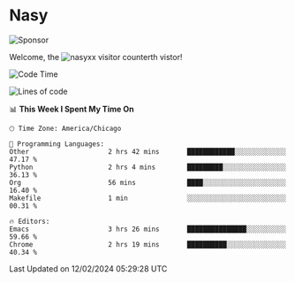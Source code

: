 # Nasy

<!--
<p align="center">
<img height="200" src="https://github-readme-stats.vercel.app/api?username=nasyxx&count_private=true&show_icons=true&theme=dracula&include_all_commits=true"/>
<img height="200" src="https://github-readme-stats.vercel.app/api/top-langs/?username=nasyxx&theme=dracula&hide=html,jupyter+notebook&count_private=true&show_icons=true"/>
</p>

  
----------------
-->

![Sponsor](https://img.shields.io/static/v1.svg?label=Sponsor&message=%E2%9D%A4&logo=GitHub&style=flat&color=pink)
 
Welcome, the ![nasyxx visitor counter](https://count.getloli.com/get/@nasyxx?theme=rule34)th vistor!
 
<!--START_SECTION:waka-->
![Code Time](http://img.shields.io/badge/Code%20Time-4%2C289%20hrs%2031%20mins-blue)

![Lines of code](https://img.shields.io/badge/From%20Hello%20World%20I%27ve%20Written-6.3%20million%20lines%20of%20code-blue)

📊 **This Week I Spent My Time On** 

```text
🕑︎ Time Zone: America/Chicago

💬 Programming Languages: 
Other                    2 hrs 42 mins       ████████████░░░░░░░░░░░░░   47.17 % 
Python                   2 hrs 4 mins        █████████░░░░░░░░░░░░░░░░   36.13 % 
Org                      56 mins             ████░░░░░░░░░░░░░░░░░░░░░   16.40 % 
Makefile                 1 min               ░░░░░░░░░░░░░░░░░░░░░░░░░   00.31 % 

🔥 Editors: 
Emacs                    3 hrs 26 mins       ███████████████░░░░░░░░░░   59.66 % 
Chrome                   2 hrs 19 mins       ██████████░░░░░░░░░░░░░░░   40.34 % 
```


 Last Updated on 12/02/2024 05:29:28 UTC
<!--END_SECTION:waka-->

<!-- ![visitors](https://visitor-badge.laobi.icu/badge?page_id=nasyxx.nasyxx) -->
